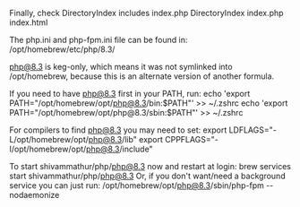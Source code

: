 Finally, check DirectoryIndex includes index.php
    DirectoryIndex index.php index.html

The php.ini and php-fpm.ini file can be found in:
    /opt/homebrew/etc/php/8.3/

php@8.3 is keg-only, which means it was not symlinked into /opt/homebrew,
because this is an alternate version of another formula.

If you need to have php@8.3 first in your PATH, run:
  echo 'export PATH="/opt/homebrew/opt/php@8.3/bin:$PATH"' >> ~/.zshrc
  echo 'export PATH="/opt/homebrew/opt/php@8.3/sbin:$PATH"' >> ~/.zshrc

For compilers to find php@8.3 you may need to set:
  export LDFLAGS="-L/opt/homebrew/opt/php@8.3/lib"
  export CPPFLAGS="-I/opt/homebrew/opt/php@8.3/include"

To start shivammathur/php/php@8.3 now and restart at login:
  brew services start shivammathur/php/php@8.3
Or, if you don't want/need a background service you can just run:
  /opt/homebrew/opt/php@8.3/sbin/php-fpm --nodaemonize
